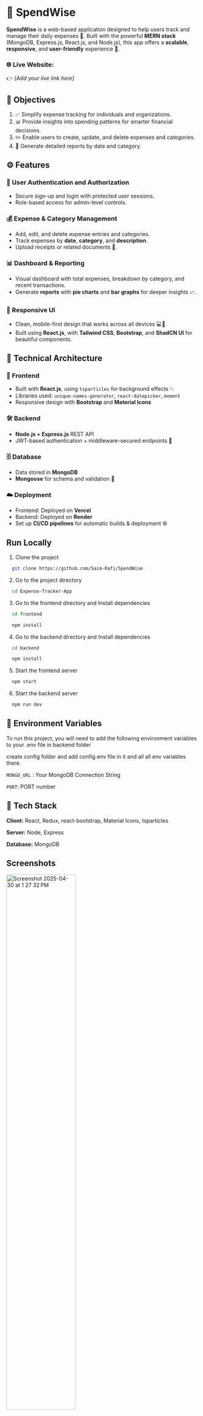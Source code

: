 # 💸 SpendWise  
**SpendWise** is a web-based application designed to help users track and manage their daily expenses 🧾. Built with the powerful **MERN stack** (MongoDB, Express.js, React.js, and Node.js), this app offers a **scalable**, **responsive**, and **user-friendly** experience 🚀.

### 🌐 Live Website:  
👉 *[Add your live link here]*


## 🎯 Objectives

1. ✅ Simplify expense tracking for individuals and organizations.  
2. 📊 Provide insights into spending patterns for smarter financial decisions.  
3. ✏️ Enable users to create, update, and delete expenses and categories.  
4. 📅 Generate detailed reports by date and category.


## ⚙️ Features

### 🔐 User Authentication and Authorization
- Secure sign-up and login with protected user sessions.  
- Role-based access for admin-level controls.

### 💰 Expense & Category Management
- Add, edit, and delete expense entries and categories.  
- Track expenses by **date**, **category**, and **description**.  
- Upload receipts or related documents 📎.

### 📊 Dashboard & Reporting
- Visual dashboard with total expenses, breakdown by category, and recent transactions.  
- Generate **reports** with **pie charts** and **bar graphs** for deeper insights 📈.

### 📱 Responsive UI
- Clean, mobile-first design that works across all devices 💻📱.  
- Built using **React.js**, with **Tailwind CSS**, **Bootstrap**, and **ShadCN UI** for beautiful components.


## 🧠 Technical Architecture

### 🎨 Frontend
- Built with **React.js**, using `tsparticles` for background effects ✨  
- Libraries used: `unique-names-generator`, `react-datepicker`, `moment`  
- Responsive design with **Bootstrap** and **Material Icons**

### 🛠️ Backend
- **Node.js + Express.js** REST API  
- JWT-based authentication + middleware-secured endpoints 🔐

### 🗄️ Database
- Data stored in **MongoDB**  
- **Mongoose** for schema and validation 🧾

### ☁️ Deployment
- Frontend: Deployed on **Vercel**  
- Backend: Deployed on **Render**  
- Set up **CI/CD pipelines** for automatic builds & deployment ⚙️


## Run Locally

1. Clone the project

```bash
  git clone https://github.com/Saim-Rafi/SpendWise
```

2. Go to the project directory

```bash
  cd Expense-Tracker-App
```

3. Go to the frontend directory and Install dependencies

```bash
  cd frontend
```
```bash
  npm install
```

4. Go to the backend directory and Install dependencies

```bash
  cd backend
```
```bash
  npm install
```

5. Start the frontend server

```bash
  npm start
```


6. Start the backend server

```bash
  npm run dev
```

## 🔐 Environment Variables

To run this project, you will need to add the following environment variables to your .env file in backend folder

create config folder and add config.env file in it and all all env variables there.

`MONGO_URL` : Your MongoDB Connection String

`PORT`: PORT number


## 🧰 Tech Stack

**Client:** React, Redux, react-bootstrap, Material Icons, tsparticles

**Server:** Node, Express

**Database:** MongoDB


## Screenshots

<p float="left">
<img width="60%%" alt="Screenshot 2025-04-30 at 1 27 32 PM" src="https://github.com/user-attachments/assets/c339f919-93f0-4ccd-9084-b7a0cecb4863" />
<img width="60%%" alt="Screenshot 2025-04-30 at 1 27 51 PM" src="https://github.com/user-attachments/assets/c989dc0c-b478-45d1-8563-dcd72e5d6666" />
<img width="60%" alt="Screenshot 2025-04-30 at 1 28 03 PM" src="https://github.com/user-attachments/assets/e664f3ee-381f-466f-920c-e6be8c0deb2c" />
<img width="60%" alt="Screenshot 2025-04-30 at 1 28 15 PM" src="https://github.com/user-attachments/assets/2c4fdc47-256e-4735-956e-b780d5009532" />
</p>





## License

This project is licensed under the MIT License 🧾[MIT](https://choosealicense.com/licenses/mit/)

